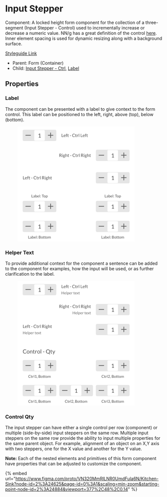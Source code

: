 # Input Stepper

Component: A locked height form component for the collection of a three-segment (Input Stepper - Control) used to incrementally increase or decrease a numeric value. NN/g has a great definition of the control [here](https://www.nngroup.com/articles/input-steppers/). Inner element spacing is used for dynamic resizing along with a background surface.

[Styleguide Link](https://zpl.io/a8DZ6yX)

* Parent: Form (Container)
* Child: [Input Stepper - Ctrl](../../overview/inpstepper/), [Label](../../overview/label.md)

## Properties

### Label

The component can be presented with a label to give context to the form control. This label can be positioned to the left, right, above (top), below (bottom).

<figure><img src="../../../.gitbook/assets/Label (3).png" alt=""><figcaption></figcaption></figure>

### Helper Text

To provide additional context for the component a sentence can be added to the component for examples, how the input will be used, or as further clarification to the label.

<figure><img src="../../../.gitbook/assets/Helper (2).png" alt=""><figcaption></figcaption></figure>

### Control Qty

The input stepper can have either a single control per row (component) or multiple (side-by-side) input steppers on the same row. Multiple input steppers on the same row provide the ability to input multiple properties for the same parent object. For example, alignment of an object on an X,Y axis with two steppers, one for the X value and another for the Y value.

**Note:** Each of the nested elements and primitives of this form component have properties that can be adjusted to customize the component.

{% embed url="https://www.figma.com/proto/VN320MmRlLNR0UmdFula6N/Kitchen-Sink?node-id=2%3A24625&page-id=0%3A1&scaling=min-zoom&starting-point-node-id=2%3A24884&viewport=377%2C48%2C0.14" %}
